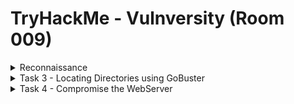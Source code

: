 #  TryHackMe - Vulnversity (Room 009)

<details><summary>Reconnaissance</summary>
<p>

![](/Vulnversity/images/vuln.png)

Nmap is a free open-source and powerful tool used to discover hosts and services on a computer network

Nmap has many capabilities. Some common functionalities are:

Nmap Flag | Description
------------ | -------------
__-sV__ | Attempts to determine the version of services running
__-p <x>__ or __-p-__ | Port scan for port <x> or scan all ports
__-Pn__ | Disable host discovery and just scan for open ports
__-A__ | Enable OS and version detection, executes in-build scripts for further enumeration
__-sC__ | Scan with the default nmap scripts
__-v__ | Verbose mode
__-sU__ | UDP port scan
__-sS__ | TCP SYN port scan

</p>
</details>

<details><summary>Task 3 - Locating Directories using GoBuster</summary>
<p>

![](/Vulnversity/images/gob.png)

GoBuster is a tool used to brute-force URLs (directories and files), DNS subdomains and virtual host names

Download GoBuster [here](https://github.com/OJ/gobuster) or on Kali simply type `sudo apt-get install gobuster`

![](/Vulnversity/images/gobuster.png)

Some common GoBuster flags are:

GoBuster flag | Description
------------ | -------------
__-e__ | Print the full URLs in your console
__-u__ | The target URL
__-w__ | Path to your wordlist
__-U and -P__ | Username and Password for Basic Auth
__-p <x>__ | Proxy to use for requests
__-c <http_cookies>__ | Specify a cookie for simulating your auth

</p>
</details>

<details><summary>Task 4 - Compromise the WebServer</summary>
<p>

Now you have found a form to upload files, we can leverage this to upload and execute our payload which will lead to compromising the server

Check out the [answers](https://github.com/ComplexSec/tryhackme/blob/master/Vulnversity/answers.md) for a walkthrough

</p>
</details>
